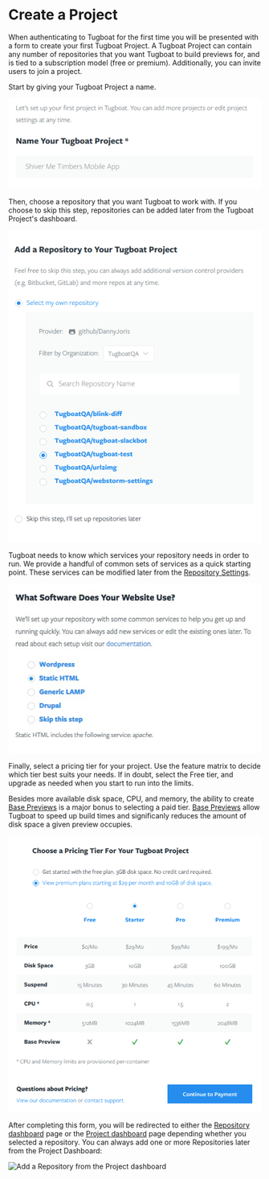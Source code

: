 # Create a Project

When authenticating to Tugboat for the first time you will be presented with a
form to create your first Tugboat Project. A Tugboat Project can
contain any number of repositories that you want Tugboat to build previews for, and
is tied to a subscription model (free or premium). Additionally, you can invite
users to join a project.

Start by giving your Tugboat Project a name.

![Project Name](_images/project-name.png)

Then, choose a repository that you want Tugboat to work with. If you choose to
skip this step, repositories can be added later from the Tugboat Project's
dashboard.

![Add a Repository](_images/project-add-repository.png)

Tugboat needs to know which services your repository needs in order to run. We
provide a handful of common sets of services as a quick starting point. These
services can be modified later from the [Repository
Settings](../tugboat-dashboard/repository/settings/index.md).

![Service templates](_images/project-templates.jpg)

Finally, select a pricing tier for your project. Use the feature matrix to
decide which tier best suits your needs. If in doubt, select the Free tier, and
upgrade as needed when you start to run into the limits.

Besides more available
disk space, CPU, and memory, the ability to create [Base Previews]() is a major
bonus to selecting a paid tier. [Base Previews]() allow Tugboat to speed up build times
and significanly reduces the amount of disk space a given preview occupies.

![Tiers](_images/project-tier.png)

After completing this form, you will be redirected to either the [Repository
dashboard]() page or the [Project dashboard]() page depending whether you
selected a repository. You can always add one or more Repositories later from
the Project Dashboard:

![Add a Repository from the Project
dashboard](_images/project-dashboard-add-repository.jpg)
